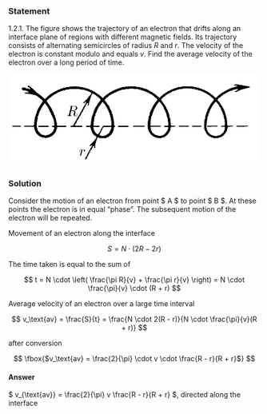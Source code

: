 ###  Statement

$1.2.1.$ The figure shows the trajectory of an electron that drifts along an interface plane of regions with different magnetic fields. Its trajectory consists of alternating semicircles of radius $R$ and $r$. The velocity of the electron is constant modulo and equals $v$. Find the average velocity of the electron over a long period of time.

![ For problem $1.2.1$ |749x273, 39%](../../img/1.2.1/statement.png)

### Solution

Consider the motion of an electron from point $ A $ to point $ B $. At these points the electron is in equal “phase”. The subsequent motion of the electron will be repeated.

Movement of an electron along the interface

$$
S = N \cdot (2R - 2r)
$$

The time taken is equal to the sum of

$$
t = N \cdot \left( \frac{\pi R}{v} + \frac{\pi r}{v} \right) = N \cdot \frac{\pi}{v} \cdot (R + r)
$$

Average velocity of an electron over a large time interval

$$
v_\text{av} = \frac{S}{t} = \frac{N \cdot 2(R - r)}{N \cdot \frac{\pi}{v}(R + r)}
$$

after conversion

$$
\fbox{$v_\text{av} = \frac{2}{\pi} \cdot v \cdot \frac{R - r}{R + r}$}
$$

#### Answer

$ v_{\text{av}} = \frac{2}{\pi} v \frac{R - r}{R + r} $, directed along the interface